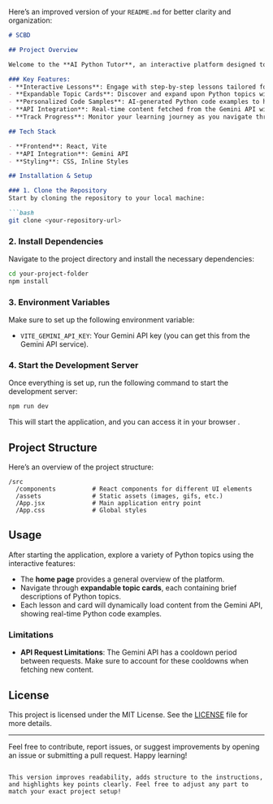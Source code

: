 Here’s an improved version of your `README.md` for better clarity and organization:

```markdown
# SCBD

## Project Overview

Welcome to the **AI Python Tutor**, an interactive platform designed to help users master Python programming. The platform provides personalized lessons, comprehensive tutorials on various Python topics, and AI-generated code examples powered by the Gemini API. It aims to enhance the learning experience with an intuitive interface, real-time examples, and a well-organized structure to guide users through their learning journey.

### Key Features:
- **Interactive Lessons**: Engage with step-by-step lessons tailored for various Python topics.
- **Expandable Topic Cards**: Discover and expand upon Python topics with brief descriptions for each.
- **Personalized Code Samples**: AI-generated Python code examples to help users understand key concepts.
- **API Integration**: Real-time content fetched from the Gemini API with cooldown limits to ensure fair use.
- **Track Progress**: Monitor your learning journey as you navigate through different Python topics.

## Tech Stack

- **Frontend**: React, Vite
- **API Integration**: Gemini API
- **Styling**: CSS, Inline Styles

## Installation & Setup

### 1. Clone the Repository
Start by cloning the repository to your local machine:

```bash
git clone <your-repository-url>
```

### 2. Install Dependencies
Navigate to the project directory and install the necessary dependencies:

```bash
cd your-project-folder
npm install
```

### 3. Environment Variables
Make sure to set up the following environment variable:
- `VITE_GEMINI_API_KEY`: Your Gemini API key (you can get this from the Gemini API service).

### 4. Start the Development Server
Once everything is set up, run the following command to start the development server:

```bash
npm run dev
```

This will start the application, and you can access it in your browser .

## Project Structure

Here’s an overview of the project structure:

```
/src
  /components          # React components for different UI elements
  /assets              # Static assets (images, gifs, etc.)
  /App.jsx             # Main application entry point
  /App.css             # Global styles
```

## Usage

After starting the application, explore a variety of Python topics using the interactive features:

- The **home page** provides a general overview of the platform.
- Navigate through **expandable topic cards**, each containing brief descriptions of Python topics.
- Each lesson and card will dynamically load content from the Gemini API, showing real-time Python code examples.

### Limitations

- **API Request Limitations**: The Gemini API has a cooldown period between requests. Make sure to account for these cooldowns when fetching new content.

## License

This project is licensed under the MIT License. See the [LICENSE](LICENSE) file for more details.

---

Feel free to contribute, report issues, or suggest improvements by opening an issue or submitting a pull request. Happy learning!
```

This version improves readability, adds structure to the instructions, and highlights key points clearly. Feel free to adjust any part to match your exact project setup!
